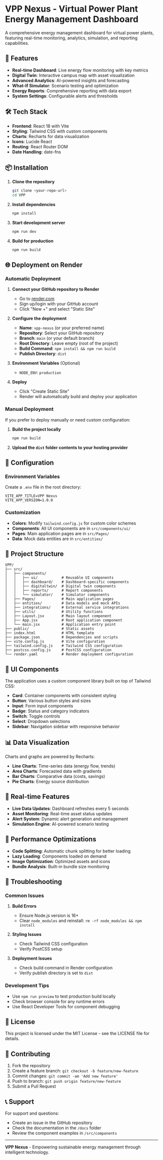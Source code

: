 # VPP Nexus - Virtual Power Plant Energy Management Dashboard

A comprehensive energy management dashboard for virtual power plants, featuring real-time monitoring, analytics, simulation, and reporting capabilities.

## 🚀 Features

- **Real-time Dashboard**: Live energy flow monitoring with key metrics
- **Digital Twin**: Interactive campus map with asset visualization
- **Advanced Analytics**: AI-powered insights and forecasting
- **What-If Simulator**: Scenario testing and optimization
- **Energy Reports**: Comprehensive reporting with data export
- **System Settings**: Configurable alerts and thresholds

## 🛠️ Tech Stack

- **Frontend**: React 18 with Vite
- **Styling**: Tailwind CSS with custom components
- **Charts**: Recharts for data visualization
- **Icons**: Lucide React
- **Routing**: React Router DOM
- **Date Handling**: date-fns

## 📦 Installation

1. **Clone the repository**
   ```bash
   git clone <your-repo-url>
   cd VPP
   ```

2. **Install dependencies**
   ```bash
   npm install
   ```

3. **Start development server**
   ```bash
   npm run dev
   ```

4. **Build for production**
   ```bash
   npm run build
   ```

## 🌐 Deployment on Render

### Automatic Deployment

1. **Connect your GitHub repository to Render**
   - Go to [render.com](https://render.com)
   - Sign up/login with your GitHub account
   - Click "New +" and select "Static Site"

2. **Configure the deployment**
   - **Name**: `vpp-nexus` (or your preferred name)
   - **Repository**: Select your GitHub repository
   - **Branch**: `main` (or your default branch)
   - **Root Directory**: Leave empty (root of the project)
   - **Build Command**: `npm install && npm run build`
   - **Publish Directory**: `dist`

3. **Environment Variables** (Optional)
   - `NODE_ENV`: `production`

4. **Deploy**
   - Click "Create Static Site"
   - Render will automatically build and deploy your application

### Manual Deployment

If you prefer to deploy manually or need custom configuration:

1. **Build the project locally**
   ```bash
   npm run build
   ```

2. **Upload the `dist` folder contents to your hosting provider**

## 🔧 Configuration

### Environment Variables

Create a `.env` file in the root directory:

```env
VITE_APP_TITLE=VPP Nexus
VITE_APP_VERSION=1.0.0
```

### Customization

- **Colors**: Modify `tailwind.config.js` for custom color schemes
- **Components**: All UI components are in `src/components/ui/`
- **Pages**: Main application pages are in `src/Pages/`
- **Data**: Mock data entities are in `src/entities/`

## 📁 Project Structure

```
VPP/
├── src/
│   ├── components/
│   │   ├── ui/           # Reusable UI components
│   │   ├── dashboard/    # Dashboard-specific components
│   │   ├── digitaltwin/  # Digital twin components
│   │   ├── reports/      # Report components
│   │   └── simulator/    # Simulator components
│   ├── Pages/            # Main application pages
│   ├── entities/         # Data models and mock APIs
│   ├── integrations/     # External service integrations
│   ├── utils/            # Utility functions
│   ├── Layout.jsx        # Main layout component
│   ├── App.jsx           # Root application component
│   └── main.jsx          # Application entry point
├── public/               # Static assets
├── index.html            # HTML template
├── package.json          # Dependencies and scripts
├── vite.config.js        # Vite configuration
├── tailwind.config.js    # Tailwind CSS configuration
├── postcss.config.js     # PostCSS configuration
└── render.yaml           # Render deployment configuration
```

## 🎨 UI Components

The application uses a custom component library built on top of Tailwind CSS:

- **Card**: Container components with consistent styling
- **Button**: Various button styles and sizes
- **Input**: Form input components
- **Badge**: Status and category indicators
- **Switch**: Toggle controls
- **Select**: Dropdown selections
- **Sidebar**: Navigation sidebar with responsive behavior

## 📊 Data Visualization

Charts and graphs are powered by Recharts:

- **Line Charts**: Time-series data (energy flow, trends)
- **Area Charts**: Forecasted data with gradients
- **Bar Charts**: Comparative data (costs, savings)
- **Pie Charts**: Energy source distribution

## 🔄 Real-time Features

- **Live Data Updates**: Dashboard refreshes every 5 seconds
- **Asset Monitoring**: Real-time asset status updates
- **Alert System**: Dynamic alert generation and management
- **Simulation Engine**: AI-powered scenario testing

## 🚀 Performance Optimizations

- **Code Splitting**: Automatic chunk splitting for better loading
- **Lazy Loading**: Components loaded on demand
- **Image Optimization**: Optimized assets and icons
- **Bundle Analysis**: Built-in bundle size monitoring

## 🐛 Troubleshooting

### Common Issues

1. **Build Errors**
   - Ensure Node.js version is 16+ 
   - Clear `node_modules` and reinstall: `rm -rf node_modules && npm install`

2. **Styling Issues**
   - Check Tailwind CSS configuration
   - Verify PostCSS setup

3. **Deployment Issues**
   - Check build command in Render configuration
   - Verify publish directory is set to `dist`

### Development Tips

- Use `npm run preview` to test production build locally
- Check browser console for any runtime errors
- Use React Developer Tools for component debugging

## 📝 License

This project is licensed under the MIT License - see the LICENSE file for details.

## 🤝 Contributing

1. Fork the repository
2. Create a feature branch: `git checkout -b feature/new-feature`
3. Commit changes: `git commit -am 'Add new feature'`
4. Push to branch: `git push origin feature/new-feature`
5. Submit a Pull Request

## 📞 Support

For support and questions:
- Create an issue in the GitHub repository
- Check the documentation in the `/docs` folder
- Review the component examples in `/src/components`

---

**VPP Nexus** - Empowering sustainable energy management through intelligent technology.
